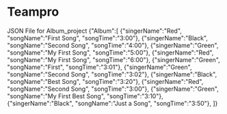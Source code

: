 # Teampro
JSON File for Album_project
{"Album":[
    {"singerName":"Red", "songName":"First Song", "songTime":"3:00"},
    {"singerName":"Black", "songName":"Second Song", "songTime":"4:00"},
    {"singerName":"Green", "songName":"My First Song", "songTime":"5:00"},
    {"singerName":"Red", "songName":"My First Song", "songTime":"6:00"},
    {"singerName":"Green", "songName":"First", "songTime":"3:01"},
    {"singerName":"Green", "songName":"Second Song", "songTime":"3:02"},
    {"singerName":"Black", "songName":"Best Song", "songTime":"3:20"},
    {"singerName":"Red", "songName":"Second Song", "songTime":"3:00"},
    {"singerName":"Green", "songName":"My First Best Song", "songTime":"3:10"},
    {"singerName":"Black", "songName":"Just a Song", "songTime":"3:50"},
]}
